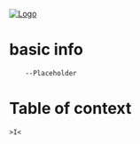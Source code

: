 [![Logo](https://avatars.githubusercontent.com/u/101597779?s=200&v=4)](https://github.com/revanced)
# basic info
        --Placeholder
# Table of context

    >I<